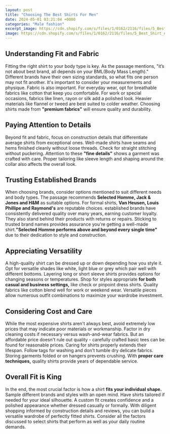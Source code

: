 ```yaml
---
layout: post
title: "Choosing The Best Shirts For Men"
date: 2024-05-01 03:21:04 +0000
categories: "Male fashion"
excerpt_image: https://cdn.shopify.com/s/files/1/0162/2116/files/5_Best_Shirt_And_Pant_Combinations_For_Men_6.jpg?v=1541421734
image: https://cdn.shopify.com/s/files/1/0162/2116/files/5_Best_Shirt_And_Pant_Combinations_For_Men_6.jpg?v=1541421734
---
```


## Understanding Fit and Fabric
Fitting the right shirt to your body type is key. As the passage mentions, "it’s not about best brand, all depends on your BML(Body Mass Length)." Different brands have their own sizing standards, so what fits one person may not fit another. It's important to consider your measurements and physique. 
Fabric is also important. For everyday wear, opt for breathable fabrics like cotton that keep you comfortable. For work or special occasions, fabrics like linen, rayon or silk add a polished look. Heavier materials like flannel or tweed are best suited to colder weather. Choosing shirts made from **"premium fabrics"** will ensure quality and durability.
## Paying Attention to Details
Beyond fit and fabric, focus on construction details that differentiate average shirts from exceptional ones. Well-made shirts have seams and hems finished cleanly without loose threads. Check for straight stitching without puckering. Attention to these **"fine details"** shows a garment was crafted with care. Proper tailoring like sleeve length and shaping around the collar also affects the overall look.
## Trusting Established Brands  
When choosing brands, consider options mentioned to suit different needs and body types. The passage recommends **Selected Homme, Jack & Jones and H&M** as suitable options. For formal shirts, **Van Heusen, Louis Phillipe and Raymond's** are reputable choices. established brands have consistently delivered quality over many years, earning customer loyalty. They also stand behind their products with returns or repairs. Sticking to trusted brand names provides assurance you're getting a well-made shirt.**"Selected Homme performs above and beyond every single time"** due to their dedication to style and construction.
## Appreciating Versatility  
A high-quality shirt can be dressed up or down depending how you style it. Opt for versatile shades like white, light blue or grey which pair well with different bottoms. Layering long or short sleeve shirts provides options for changing seasons or temperatures. Shop for styles appropriate **for both casual and business settings,** like check or pinpoint dress shirts. Quality fabrics like cotton blend well for work or weekend wear. Versatile pieces allow numerous outfit combinations to maximize your wardrobe investment.
## Considering Cost and Care  
While the most expensive shirts aren't always best, avoid extremely low prices that may indicate poor materials or workmanship. Factor in dry cleaning costs if necessary versus wash-and-wear fabrics. But an affordable price doesn't rule out quality - carefully crafted basic tees can be found for reasonable prices. Caring for shirts properly extends their lifespan. Follow tags for washing and don't tumble dry delicate fabrics. Storing garments folded or on hangers prevents crushing. With **proper care techniques,** quality shirts provide years of dependable service.  
## Overall Fit is King
In the end, the most crucial factor is how a shirt **fits your individual shape.** Sample different brands and styles with an open mind. Have shirts tailored if needed for your ideal silhouette. A custom fit creates confidence and a polished appearance whether dressed casually or formally. With diligent shopping informed by construction details and reviews, you can build a versatile wardrobe of perfectly fitted shirts. Consider all the factors discussed to select shirts that perform as well as your daily routine demands.